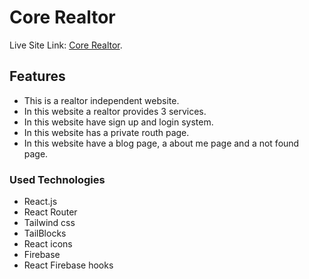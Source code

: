 # Core Realtor

Live Site Link: [Core Realtor](https://core-realtor-auth.web.app/).

## Features

* This is a realtor independent website.
* In this website a realtor provides 3 services.
* In this website have sign up and login system.
* In this website has a private routh page.
* In this website have a blog page, a about me page and a not found page.

### Used Technologies

* React.js
* React Router
* Tailwind css
* TailBlocks
* React icons
* Firebase
* React Firebase hooks


